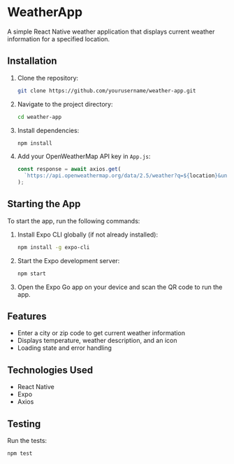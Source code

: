 # WeatherApp

A simple React Native weather application that displays current weather information for a specified location.

## Installation

1. Clone the repository:

    ```bash
    git clone https://github.com/yourusername/weather-app.git
    ```

2. Navigate to the project directory:

    ```bash
    cd weather-app
    ```

3. Install dependencies:

    ```bash
    npm install
    ```

4. Add your OpenWeatherMap API key in `App.js`:

    ```javascript
    const response = await axios.get(
      `https://api.openweathermap.org/data/2.5/weather?q=${location}&units=metric&appid=YOUR_API_KEY`
    );
    ```

## Starting the App

To start the app, run the following commands:

1. Install Expo CLI globally (if not already installed):

    ```bash
    npm install -g expo-cli
    ```

2. Start the Expo development server:

    ```bash
    npm start
    ```

3. Open the Expo Go app on your device and scan the QR code to run the app.

## Features

- Enter a city or zip code to get current weather information
- Displays temperature, weather description, and an icon
- Loading state and error handling

## Technologies Used

- React Native
- Expo
- Axios

## Testing

Run the tests:

```bash
npm test
